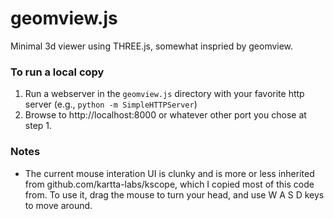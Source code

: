 # geomview.js

Minimal 3d viewer using THREE.js, somewhat inspried by geomview.

### To run a local copy

1. Run a webserver in the `geomview.js` directory with your favorite http server (e.g., `python -m SimpleHTTPServer`)
4. Browse to http://localhost:8000 or whatever other port you chose at step 1.

### Notes

* The current mouse interation UI is clunky and is more or less inherited from github.com/kartta-labs/kscope, which
  I copied most of this code from.  To use it, drag the mouse to turn your head, and use W A S D keys to move around.
